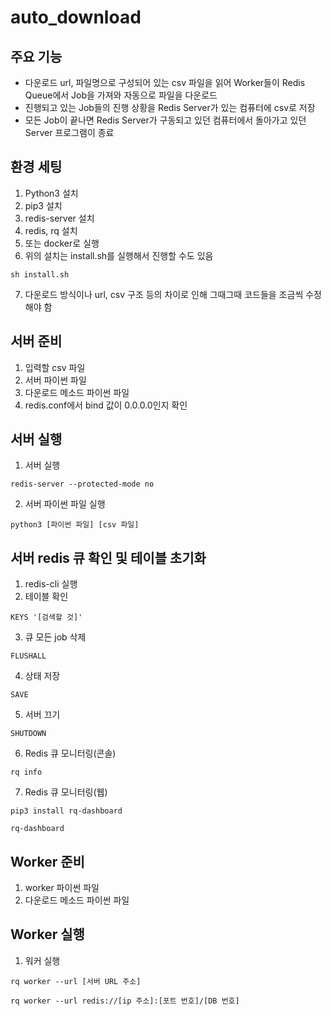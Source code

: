 # auto_download

주요 기능
-----
* 다운로드 url, 파일명으로 구성되어 있는 csv 파일을 읽어 Worker들이 Redis Queue에서 Job을 가져와 자동으로 파일을 다운로드
* 진행되고 있는 Job들의 진행 상황을 Redis Server가 있는 컴퓨터에 csv로 저장
* 모든 Job이 끝나면 Redis Server가 구동되고 있던 컴퓨터에서 돌아가고 있던 Server 프로그램이 종료


환경 세팅
-----

1. Python3 설치
2. pip3 설치
3. redis-server 설치
4. redis, rq 설치
5. 또는 docker로 실행
6. 위의 설치는 install.sh를 실행해서 진행할 수도 있음
<pre><code>sh install.sh</code></pre>
7. 다운로드 방식이나 url, csv 구조 등의 차이로 인해 그때그때 코드들을 조금씩 수정해야 함

서버 준비
-----

1. 입력할 csv 파일
2. 서버 파이썬 파일
3. 다운로드 메소드 파이썬 파일
4. redis.conf에서 bind 값이 0.0.0.0인지 확인

서버 실행
-----

1. 서버 실행
<pre><code>redis-server --protected-mode no</code></pre>
2. 서버 파이썬 파일 실행
<pre><code>python3 [파이썬 파일] [csv 파일]</code></pre>


서버 redis 큐 확인 및 테이블 초기화
-----

1. redis-cli 실행
2. 테이블 확인
<pre><code>KEYS '[검색할 것]'</code></pre>
3. 큐 모든 job 삭제
<pre><code>FLUSHALL</code></pre>
4. 상태 저장
<pre><code>SAVE</code></pre>
5. 서버 끄기
<pre><code>SHUTDOWN</code></pre>
6. Redis 큐 모니터링(콘솔)
<pre><code>rq info</code></pre>
7. Redis 큐 모니터링(웹)
<pre><code>pip3 install rq-dashboard</code></pre>
<pre><code>rq-dashboard</code></pre>


Worker 준비
-----

1. worker 파이썬 파일
2. 다운로드 메소드 파이썬 파일

Worker 실행
-----

1. 워커 실행
<pre><code>rq worker --url [서버 URL 주소]</code></pre>
<pre><code>rq worker --url redis://[ip 주소]:[포트 번호]/[DB 번호]</code></pre>
